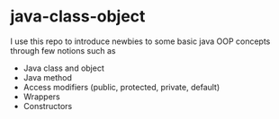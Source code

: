 # java-class-object
I use this repo to introduce newbies to some basic java OOP concepts through few notions such as 
- Java class and object
- Java method
- Access modifiers (public, protected, private, default)
- Wrappers
- Constructors

